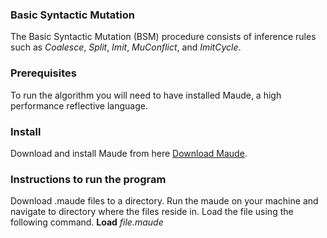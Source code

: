 ### Basic Syntactic Mutation ###

The Basic Syntactic Mutation (BSM) procedure consists of inference rules such as *Coalesce*, *Split*, *Imit*, *MuConflict*, and *ImitCycle*.


### Prerequisites ###
To run the algorithm you will need to have installed Maude, a high performance reflective language. 

### Install ###
Download and install Maude from here [Download Maude](http://maude.cs.illinois.edu/w/index.php?title=The_Maude_System).

### Instructions to run the program ###
Download .maude files to a directory. Run the maude on your machine and navigate to directory where the files reside in. 
Load the file using the following command.
**Load** _file.maude_   

